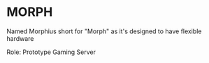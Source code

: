 # MORPH

Named Morphius short for "Morph" as it's designed to have flexible hardware

Role: Prototype Gaming Server
